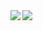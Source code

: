 <a href="https://github.com/anuraghazra/github-readme-stats">
  <img align="left" src="https://github-readme-stats.vercel.app/api?username=shou-watanabe&show_icons=true&count_private=true&theme=tokyonight" />
</a>
<a href="https://github.com/anuraghazra/github-readme-stats/?hide=css,html">
  <img align="left" src="https://github-readme-stats.vercel.app/api/top-langs/?username=shou-watanabe&theme=tokyonight&count_private=true" />
</a>
